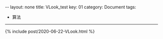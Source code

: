 --
layout: none
title: VLook_test
key: 01
category: Document
tags:
- 算法
---

{% include post/2020-06-22-VLook.html %}